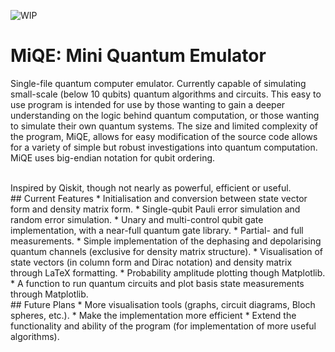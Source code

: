 ![WIP](https://img.shields.io/badge/status-WIP-yellow)
# MiQE: Mini Quantum Emulator
Single-file quantum computer emulator. Currently capable of simulating small-scale (below 10 qubits) quantum algorithms and circuits. This easy to use program is intended for use by those wanting to gain a deeper understanding on the logic behind quantum computation, or those wanting to simulate their own quantum systems. The size and limited complexity of the program, MiQE, allows for easy modification of the source code allows for a variety of simple but robust investigations into quantum computation. MiQE uses big-endian notation for qubit ordering.

<br/>
Inspired by Qiskit, though not nearly as powerful, efficient or useful.

<br/>
## Current Features
* Initialisation and conversion between state vector form and density matrix form.
* Single-qubit Pauli error simulation and random error simulation.
* Unary and multi-control qubit gate implementation, with a near-full quantum gate library.
* Partial- and full measurements.
* Simple implementation of the dephasing and depolarising quantum channels (exclusive for density matrix structure).
* Visualisation of state vectors (in column form and Dirac notation) and density matrix through LaTeX formatting.
* Probability amplitude plotting though Matplotlib.
* A function to run quantum circuits and plot basis state measurements through Matplotlib.

<br/>
## Future Plans
* More visualisation tools (graphs, circuit diagrams, Bloch spheres, etc.).
* Make the implementation more efficient
* Extend the functionality and ability of the program (for implementation of more useful algorithms).

